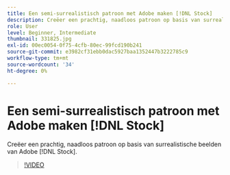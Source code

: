 ```yaml
---
title: Een semi-surrealistisch patroon met Adobe maken [!DNL Stock]
description: Creëer een prachtig, naadloos patroon op basis van surrealistische beelden van Adobe [!DNL Stock]
role: User
level: Beginner, Intermediate
thumbnail: 331825.jpg
exl-id: 00ec0054-0f75-4cfb-80ec-99fcd190b241
source-git-commit: e3982cf31ebb0dac5927baa1352447b3222785c9
workflow-type: tm+mt
source-wordcount: '34'
ht-degree: 0%

---
```


# Een semi-surrealistisch patroon met Adobe maken [!DNL Stock]

Creëer een prachtig, naadloos patroon op basis van surrealistische beelden van Adobe [!DNL Stock].

>[!VIDEO](https://video.tv.adobe.com/v/331825?hidetitle=true)
